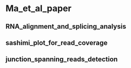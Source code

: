 # Ma_et_al_paper
## RNA_alignment_and_splicing_analysis
  
## sashimi_plot_for_read_coverage
## junction_spanning_reads_detection
